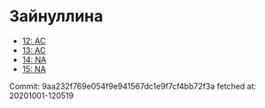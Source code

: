 # Зайнуллина
- [12: AC](12.md)
- [13: AC](13.md)
- [14: NA](14.md)
- [15: NA](15.md)

Commit: 9aa232f769e054f9e941567dc1e9f7cf4bb72f3a
 fetched at: 20201001-120519
